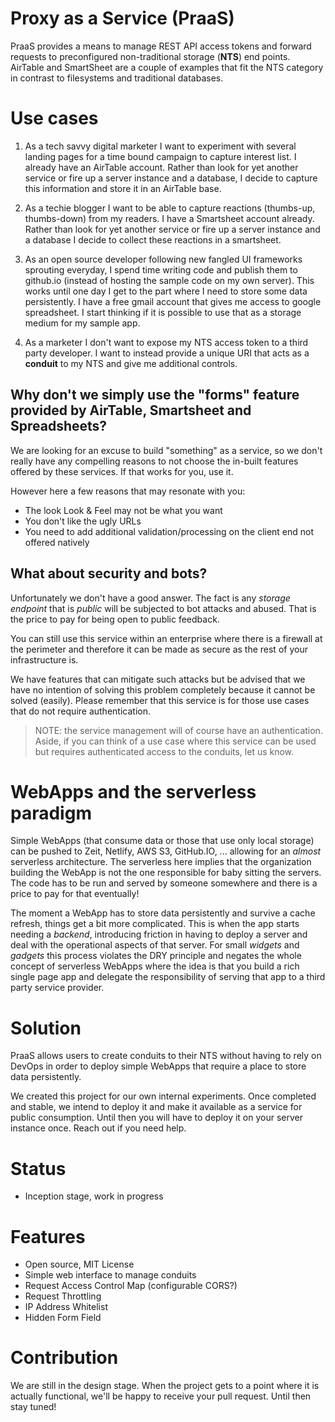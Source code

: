 # Proxy as a Service (PraaS)
PraaS provides a means to manage REST API access tokens and forward requests to preconfigured non-traditional storage (**NTS**) end points. AirTable and SmartSheet are a couple of examples that fit the NTS category in contrast to filesystems and traditional databases.

# Use cases
1. As a tech savvy digital marketer I want to experiment with several landing pages for a time bound campaign to capture interest list. I already have an AirTable account. Rather than look for yet another service or fire up a server instance and a database, I decide to capture this information and store it in an AirTable base.

2. As a techie blogger I want to be able to capture reactions (thumbs-up, thumbs-down) from my readers. I have a Smartsheet account already. Rather than look for yet another service or fire up a server instance and a database I decide to collect these reactions in a smartsheet.

3. As an open source developer following new fangled UI frameworks sprouting everyday, I spend time writing code and publish them to github.io (instead of hosting the sample code on my own server). This works until one day I get to the part where I need to store some data persistently. I have a free gmail account that gives me access to google spreadsheet. I start thinking if it is possible to use that as a storage medium for my sample app.

4. As a marketer I don't want to expose my NTS access token to a third party developer. I want to instead provide a unique URI that acts as a **conduit** to my NTS and give me additional controls.

## Why don't we simply use the "forms" feature provided by AirTable, Smartsheet and Spreadsheets?
We are looking for an excuse to build "something" as a service, so we don't really have any compelling reasons to not choose the  in-built features offered by these services. If that works for you, use it.

However here a few reasons that may resonate with you:
- The look Look & Feel may not be what you want
- You don't like the ugly URLs
- You need to add additional validation/processing on the client end not offered natively

## What about security and bots?
Unfortunately we don't have a good answer. The fact is any *storage endpoint* that is *public* will be subjected to bot attacks and abused. That is the price to pay for being open to public feedback.

You can still use this service within an enterprise where there is a firewall at the perimeter and therefore it can be made as secure as the rest of your infrastructure is.

We have features that can mitigate such attacks but be advised that we have no intention of solving this problem completely because it cannot be solved (easily). Please remember that this service is for those use cases that do not require authentication.

> NOTE: the service management will of course have an authentication. Aside, if you can think of a use case where
> this service can be used but requires authenticated access to the conduits, let us know. 

# WebApps and the serverless paradigm
Simple WebApps (that consume data or those that use only local storage) can be pushed to Zeit, Netlify, AWS S3, GitHub.IO, ... allowing for an *almost* serverless architecture. The serverless here implies that the organization building the WebApp is not the one responsible for baby sitting the servers. The code has to be run and served by someone somewhere and there is a price to pay for that eventually!

The moment a WebApp has to store data persistently and survive a cache refresh, things get a bit more complicated. This is when the app starts needing a *backend*, introducing friction in having to deploy a server and deal with the operational aspects of that server. For small *widgets* and *gadgets* this process violates the DRY principle and negates the whole concept of serverless WebApps where the idea is that you build a rich single page app and delegate the responsibility of serving that app to a third party service provider.

# Solution
PraaS allows users to create conduits to their NTS without having to rely on DevOps in order to deploy simple WebApps that require a place to store data persistently. 

We created this project for our own internal experiments. Once completed and stable, we intend to deploy it and make it available as a service for public consumption. Until then you will have to deploy it on your server instance once. Reach out if you need help.

# Status
- Inception stage, work in progress

# Features
- Open source, MIT License
- Simple web interface to manage conduits
- Request Access Control Map (configurable CORS?)
- Request Throttling
- IP Address Whitelist
- Hidden Form Field

# Contribution
We are still in the design stage. When the project gets to a point where it is actually functional, we'll be happy to receive your pull request. Until then stay tuned!
